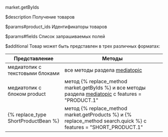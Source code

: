 market.getByIds

$description
Получение товаров

$params#product_ids
Идентификаторы товаров

$params#fields
Список запрашиваемых полей

$additional
Товар может быть представлен в трех различных форматах:

|Представление		|Методы|
|-----------|-------|
|медиатопик с текстовыми блоками	|все методы раздела [mediatopic](/dev/methods/rest/market/)	|
|медиатопик с блоком product		|метод {% replace_method market.getByIds %} и все методы раздела [mediatopic](/dev/methods/rest/market/) с features = "PRODUCT.1" |
|{% replace_type ShortProductBean %}	|метод {% replace_method market.getProducts %} и {% replace_method search.quick %} c features = "SHORT_PRODUCT.1"|